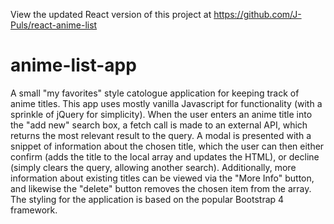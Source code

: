 View the updated React version of this project at https://github.com/J-Puls/react-anime-list

# anime-list-app
 A small "my favorites" style catologue application for keeping track of anime titles. This app uses mostly vanilla Javascript for functionality (with a sprinkle of jQuery for simplicity). When the user enters an anime title into the "add new" search box, a fetch call is made to an external API, which returns the most relevant result to the query. A modal is presented with a snippet of information about the chosen title, which the user can then either confirm (adds the title to the local array and updates the HTML), or decline (simply clears the query, allowing another search). Additionally, more information about existing titles can be viewed via the "More Info" button, and likewise the "delete" button removes the chosen item from the array. The styling for the application is based on the popular Bootstrap 4 framework. 
